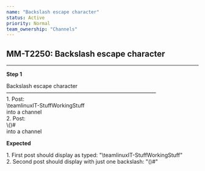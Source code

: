 ```yaml
---
name: "Backslash escape character"
status: Active
priority: Normal
team_ownership: "Channels"
---
```


## MM-T2250: Backslash escape character

---

**Step 1**

Backslash escape character\
————————————————————————————\
1\. Post:\
\teamlinuxIT-StuffWorkingStuff\
into a channel\
2\. Post:\
\\()#\
into a channel

**Expected**

1\. First post should display as typed: "\teamlinuxIT-StuffWorkingStuff"\
2\. Second post should display with just one backslash: "()#"
